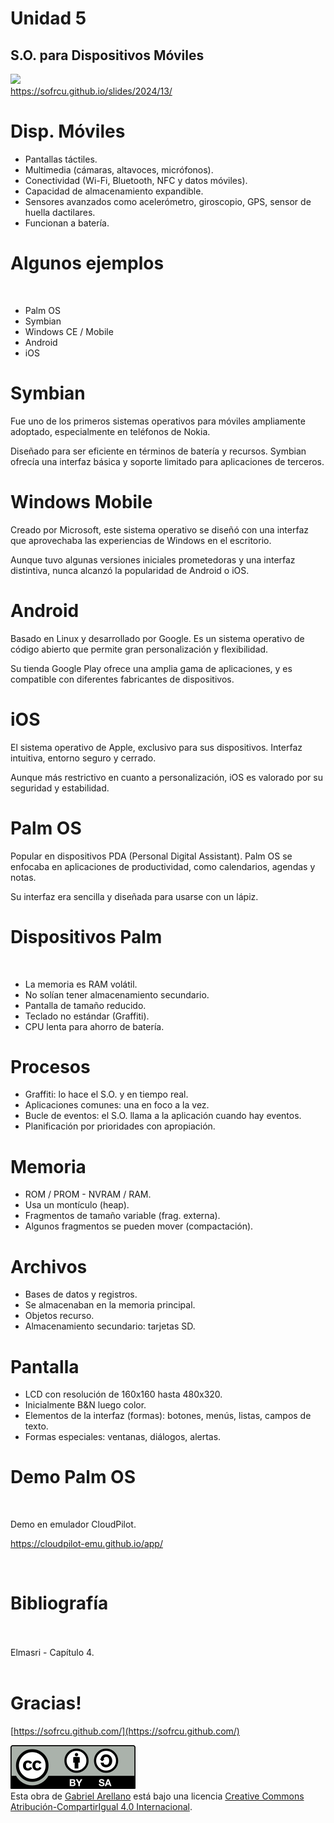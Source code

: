 <!-- Comentarios para reveal.js -->
<!-- Dos lineas vacías separan dos slides horizontalmente -->
<!-- Tres líneas vacías separan dos slides verticalmente -->
# Unidad 5
## S.O. para Dispositivos Móviles

![](https://chart.apis.google.com/chart?cht=qr&chld=H|0&chs=200x200&chl=https://sofrcu.github.io/slides/2023/11/) <br />
https://sofrcu.github.io/slides/2024/13/
<!-- .element: style="border-width:0; height: 6em;" -->


# Disp. Móviles

* Pantallas táctiles. <!-- .element: class="fragment fade-in" -->
* Multimedia (cámaras, altavoces, micrófonos). <!-- .element: class="fragment fade-in" -->
* Conectividad (Wi-Fi, Bluetooth, NFC y datos móviles). <!-- .element: class="fragment fade-in" -->
* Capacidad de almacenamiento expandible. <!-- .element: class="fragment fade-in" -->
* Sensores avanzados como acelerómetro, giroscopio, GPS, sensor de huella dactilares. <!-- .element: class="fragment fade-in" -->
* Funcionan a batería. <!-- .element: class="fragment fade-in" -->



# Algunos ejemplos

<br />

* Palm OS <!-- .element: class="fragment fade-in" -->
* Symbian <!-- .element: class="fragment fade-in" -->
* Windows CE / Mobile <!-- .element: class="fragment fade-in" -->
* Android <!-- .element: class="fragment fade-in" -->
* iOS <!-- .element: class="fragment fade-in" -->


# Symbian

Fue uno de los primeros sistemas operativos para móviles ampliamente adoptado, especialmente en teléfonos de Nokia. 

Diseñado para ser eficiente en términos de batería y recursos. Symbian ofrecía una interfaz básica y soporte limitado para aplicaciones de terceros.


# Windows Mobile

Creado por Microsoft, este sistema operativo se diseñó con una interfaz que aprovechaba las experiencias de Windows en el escritorio.

Aunque tuvo algunas versiones iniciales prometedoras y una interfaz distintiva, nunca alcanzó la popularidad de Android o iOS.


# Android

Basado en Linux y desarrollado por Google.  Es un sistema operativo de código abierto que permite gran personalización y flexibilidad. 

Su tienda Google Play ofrece una amplia gama de aplicaciones, y es compatible con diferentes fabricantes de dispositivos.


# iOS

El sistema operativo de Apple, exclusivo para sus dispositivos.  Interfaz intuitiva, entorno seguro y cerrado.  

Aunque más restrictivo en cuanto a personalización, iOS es valorado por su seguridad y estabilidad.



# Palm OS

Popular en dispositivos PDA (Personal Digital Assistant). Palm OS se enfocaba en aplicaciones de productividad, como calendarios, agendas y notas.

Su interfaz era sencilla y diseñada para usarse con un lápiz.


# Dispositivos Palm

<br />

* La memoria es RAM volátil. <!-- .element: class="fragment fade-in" -->
* No solían tener almacenamiento secundario. <!-- .element: class="fragment fade-in" -->
* Pantalla de tamaño reducido. <!-- .element: class="fragment fade-in" -->
* Teclado no estándar (Graffiti). <!-- .element: class="fragment fade-in" -->
* CPU lenta para ahorro de batería. <!-- .element: class="fragment fade-in" -->


# Procesos

* Graffiti: lo hace el S.O. y en tiempo real. <!-- .element: class="fragment fade-in" -->
* Aplicaciones comunes: una en foco a la vez. <!-- .element: class="fragment fade-in" -->
* Bucle de eventos: el S.O. llama a la aplicación cuando hay eventos. <!-- .element: class="fragment fade-in" -->
* Planificación por prioridades con apropiación. <!-- .element: class="fragment fade-in" -->


# Memoria

* ROM / PROM - NVRAM / RAM. <!-- .element: class="fragment fade-in" -->
* Usa un montículo (heap). <!-- .element: class="fragment fade-in" -->
* Fragmentos de tamaño variable (frag. externa). <!-- .element: class="fragment fade-in" -->
* Algunos fragmentos se pueden mover (compactación). <!-- .element: class="fragment fade-in" -->


# Archivos

* Bases de datos y registros. <!-- .element: class="fragment fade-in" -->
* Se almacenaban en la memoria principal. <!-- .element: class="fragment fade-in" -->
* Objetos recurso. <!-- .element: class="fragment fade-in" -->
* Almacenamiento secundario: tarjetas SD. <!-- .element: class="fragment fade-in" -->


# Pantalla

* LCD con resolución de 160x160 hasta 480x320. <!-- .element: class="fragment fade-in" -->
* Inicialmente B&N luego color. <!-- .element: class="fragment fade-in" -->
* Elementos de la interfaz (formas): botones, menús, listas, campos de texto. <!-- .element: class="fragment fade-in" -->
* Formas especiales: ventanas, diálogos, alertas. <!-- .element: class="fragment fade-in" -->


# Demo Palm OS

<br>

Demo en emulador CloudPilot.

https://cloudpilot-emu.github.io/app/

<br>


# Bibliografía

<br>
<br>
Elmasri - Capítulo 4.
<br>
<br>




# Gracias!

[https://sofrcu.github.com/](https://sofrcu.github.com/)

[![](./img/cc-by-sa.png)](https://creativecommons.org/licenses/by-sa/4.0/) <br/> <!-- .element: style="border-width:0; height: 1.5em;" -->
Esta obra de [Gabriel Arellano](https://github.com/aretche/) está bajo una licencia [Creative Commons Atribución-CompartirIgual 4.0 Internacional](https://creativecommons.org/licenses/by-sa/4.0/deed.es).
